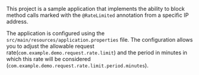 This project is a sample application that implements the ability to block method calls marked with the `@RateLimited` 
annotation from a specific IP address. 

The application is configured using the `src/main/resources/application.properties` file. The configuration 
allows you to adjust the allowable request rate(`com.example.demo.request.rate.limit`) and the period in minutes 
in which this rate will be considered (`com.example.demo.request.rate.limit.period.minutes`).